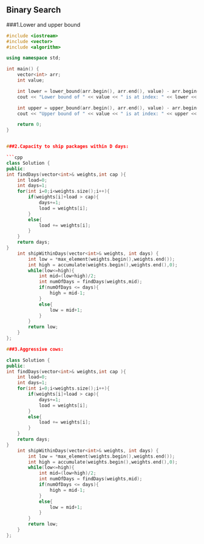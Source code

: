 ## Binary Search
###1.Lower and upper bound

```cpp
#include <iostream>
#include <vector>
#include <algorithm> 

using namespace std;

int main() {
    vector<int> arr;  
    int value;        

    int lower = lower_bound(arr.begin(), arr.end(), value) - arr.begin();
    cout << "Lower bound of " << value << " is at index: " << lower << endl;

    int upper = upper_bound(arr.begin(), arr.end(), value) - arr.begin();
    cout << "Upper bound of " << value << " is at index: " << upper << endl;

    return 0;
}


###2.Capacity to ship packages within D days:

```cpp
class Solution {
public:
int findDays(vector<int>& weights,int cap ){
    int load=0;
    int days=1;
    for(int i=0;i<weights.size();i++){
        if(weights[i]+load > cap){
            days+=1;
            load = weights[i];
        }
        else{
            load += weights[i];
        }
    }
    return days;
}
    int shipWithinDays(vector<int>& weights, int days) {
        int low = *max_element(weights.begin(),weights.end());
        int high = accumulate(weights.begin(),weights.end(),0);
        while(low<=high){
            int mid=(low+high)/2;
            int numOfDays = findDays(weights,mid);
            if(numOfDays <= days){
                high = mid-1;
            }
            else{
                low = mid+1;
            }
        }
        return low;
    }
};

###3.Aggressive cows:

class Solution {
public:
int findDays(vector<int>& weights,int cap ){
    int load=0;
    int days=1;
    for(int i=0;i<weights.size();i++){
        if(weights[i]+load > cap){
            days+=1;
            load = weights[i];
        }
        else{
            load += weights[i];
        }
    }
    return days;
}
    int shipWithinDays(vector<int>& weights, int days) {
        int low = *max_element(weights.begin(),weights.end());
        int high = accumulate(weights.begin(),weights.end(),0);
        while(low<=high){
            int mid=(low+high)/2;
            int numOfDays = findDays(weights,mid);
            if(numOfDays <= days){
                high = mid-1;
            }
            else{
                low = mid+1;
            }
        }
        return low;
    }
};

